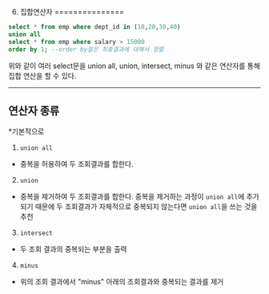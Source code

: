 06. 집합연산자
===============

```sql
select * from emp where dept_id in (10,20,30,40)
union all 
select * from emp where salary > 15000
order by 1; --order by절은 최종결과에 대해서 정렬
```
위와 같이 여러 select문을 union all, union, intersect, minus 와 같은 연산자를 통해 집합 연산을 할 수 있다.

- - -

## 연산자 종류

*기본적으로 

1. `union all`
- 중복을 허용하여 두 조회결과를 합한다.
2. `union`
- 중복을 제거하여 두 조회결과를 합한다. 중복을 제거하는 과정이 `union all`에 추가되기 때문에   두 조회결과가 자체적으로
중복되지 않는다면 `union all`을 쓰는 것을 추천
3. `intersect`
- 두 조회 결과의 중복되는 부분을 출력
4. `minus`
- 위의 조회 결과에서 "minus" 아래의 조회결과와 중복되는 결과를 제거
